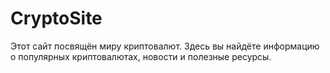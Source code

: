 # CryptoSite
Этот сайт посвящён миру криптовалют. Здесь вы найдёте информацию о популярных криптовалютах, новости и полезные ресурсы.

